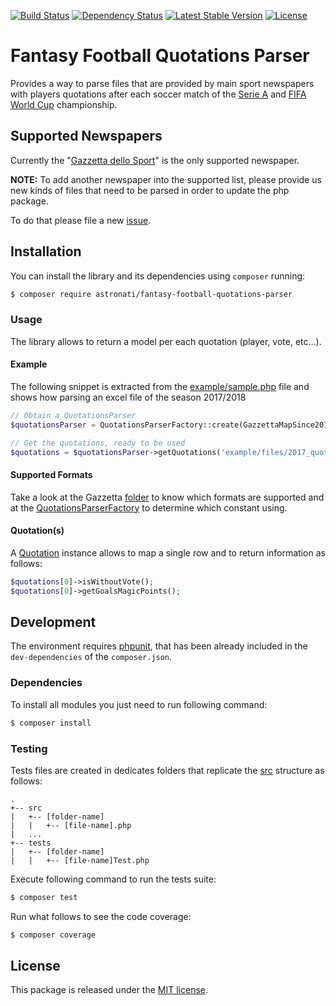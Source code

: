 [![Build Status](https://travis-ci.org/astronati/php-fantasy-football-quotations-parser.svg?branch=master)](https://travis-ci.org/astronati/php-fantasy-football-quotations-parser)
[![Dependency Status](https://www.versioneye.com/user/projects/586ad24440543800417e5662/badge.svg?style=flat-square)](https://www.versioneye.com/user/projects/586ad24440543800417e5662)
[![Latest Stable Version](https://poser.pugx.org/astronati/fantasy-football-quotations-parser/v/stable)](https://packagist.org/packages/astronati/fantasy-football-quotations-parser)
[![License](https://poser.pugx.org/astronati/fantasy-football-quotations-parser/license)](https://packagist.org/packages/astronati/fantasy-football-quotations-parser)

# Fantasy Football Quotations Parser
Provides a way to parse files that are provided by main sport newspapers with players quotations after each soccer match
of the [Serie A](https://en.wikipedia.org/wiki/Serie_A) and [FIFA World Cup](https://en.wikipedia.org/wiki/FIFA_World_Cup)
championship.

## Supported Newspapers
Currently the "[Gazzetta dello Sport](http://www.gazzetta.it/)" is the only supported newspaper.

**NOTE:** To add another newspaper into the supported list, please provide us new kinds of files that need to be parsed
in order to update the php package.

To do that please file a new [issue](https://github.com/astronati/php-fantasy-football-quotations-parser/issues/new).

## Installation
You can install the library and its dependencies using `composer` running:
```sh
$ composer require astronati/fantasy-football-quotations-parser
```

### Usage
The library allows to return a model per each quotation (player, vote, etc...).

#### Example
The following snippet is extracted from the
[example/sample.php](https://github.com/astronati/php-fantasy-football-quotations-parser/blob/master/example/sample_2017.php)
file and shows how parsing an excel file of the season 2017/2018

```php
// Obtain a QuotationsParser
$quotationsParser = QuotationsParserFactory::create(GazzettaMapSince2017::class);

// Get the quotations, ready to be used
$quotations = $quotationsParser->getQuotations('example/files/2017_quotazioni_gazzetta_02.xls');
```

#### Supported Formats
Take a look at the Gazzetta [folder](https://github.com/astronati/php-fantasy-football-quotations-parser/tree/master/src/Map/Gazzetta)
to know which formats are supported and at the
[QuotationsParserFactory](https://github.com/astronati/php-fantasy-football-quotations-parser/blob/master/src/Parser/QuotationsParserFactory.php#L18)
to determine which constant using.

#### Quotation(s)
A [Quotation](https://github.com/astronati/php-fantasy-football-quotations-parser/blob/master/src/Model/Quotation.php)
instance allows to map a single row and to return information as follows:

```php
$quotations[0]->isWithoutVote();
$quotations[0]->getGoalsMagicPoints();
```

## Development
The environment requires [phpunit](https://phpunit.de/), that has been already included in the `dev-dependencies` of the
`composer.json`.

### Dependencies
To install all modules you just need to run following command:

```sh
$ composer install
```

### Testing
Tests files are created in dedicates folders that replicate the
[src](https://github.com/astronati/php-fantasy-football-quotations-parser/tree/master/src) structure as follows:
```
.
+-- src
|   +-- [folder-name]
|   |   +-- [file-name].php
|   ...
+-- tests
|   +-- [folder-name]
|   |   +-- [file-name]Test.php
```

Execute following command to run the tests suite:
```sh
$ composer test
```

Run what follows to see the code coverage:
```sh
$ composer coverage
```

## License
This package is released under the [MIT license](LICENSE.md).
